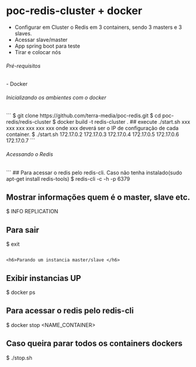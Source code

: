 # poc-redis-cluster + docker

- Configurar em Cluster o Redis em 3 containers, sendo 3 masters e 3 slaves.
- Acessar slave/master
- App spring boot para teste
- Tirar e colocar nós

<h6>Pré-requisitos </h6>
- Docker


<h6>Inicializando os ambientes com o docker </h6>
```
  $ git clone https://github.com/terra-media/poc-redis.git
  $ cd poc-redis/redis-cluster
  $ docker build -t redis-cluster .
  ## execute ./start.sh xxx xxx xxx xxx xxx xxx onde xxx deverá ser o IP de configuração de cada container. 
  $ ./start.sh 172.17.0.2 172.17.0.3 172.17.0.4 172.17.0.5 172.17.0.6 172.17.0.7
```  


<h6>Acessando o Redis </h6>
```
## Para acessar o redis pelo redis-cli. Caso não tenha instalado(sudo apt-get install redis-tools)
$ redis-cli -c -h <IP_CONTAINER> -p 6379

## Mostrar informações quem é o master, slave etc.
$ INFO REPLICATION

## Para sair
$ exit
```

<h6>Parando um instancia master/slave </h6>
```
## Exibir instancias UP
$ docker ps

## Para acessar o redis pelo redis-cli
$ docker stop <NAME_CONTAINER>


## Caso queira parar todos os containers dockers
$ ./stop.sh
```
